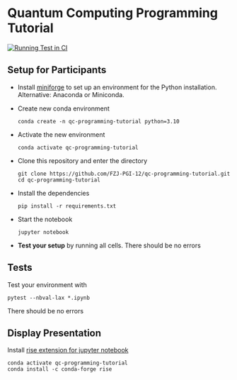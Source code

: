 Quantum Computing Programming Tutorial
======================================

[![Running Test in CI](https://github.com/FZJ-PGI-12/qc-programming-tutorial/actions/workflows/python-package-conda.yml/badge.svg)](https://github.com/FZJ-PGI-12/qc-programming-tutorial/actions/workflows/python-package-conda.yml)

Setup for Participants
----------------------

 - Install [miniforge](https://github.com/conda-forge/miniforge) to set up an environment for the Python installation. Alternative: Anaconda or Miniconda.
 - Create new conda environment
    
       conda create -n qc-programming-tutorial python=3.10  

 - Activate the new environment

       conda activate qc-programming-tutorial

 - Clone this repository and enter the directory

       git clone https://github.com/FZJ-PGI-12/qc-programming-tutorial.git
       cd qc-programming-tutorial

 - Install the dependencies

       pip install -r requirements.txt

 - Start the notebook

       jupyter notebook
 
 - **Test your setup** by running all cells. There should be no errors 

Tests
-----

Test your environment with

    pytest --nbval-lax *.ipynb

There should be no errors

Display Presentation
--------------------

Install [rise extension for jupyter notebook](https://rise.readthedocs.io/en/stable/index.html)

    conda activate qc-programming-tutorial
    conda install -c conda-forge rise

